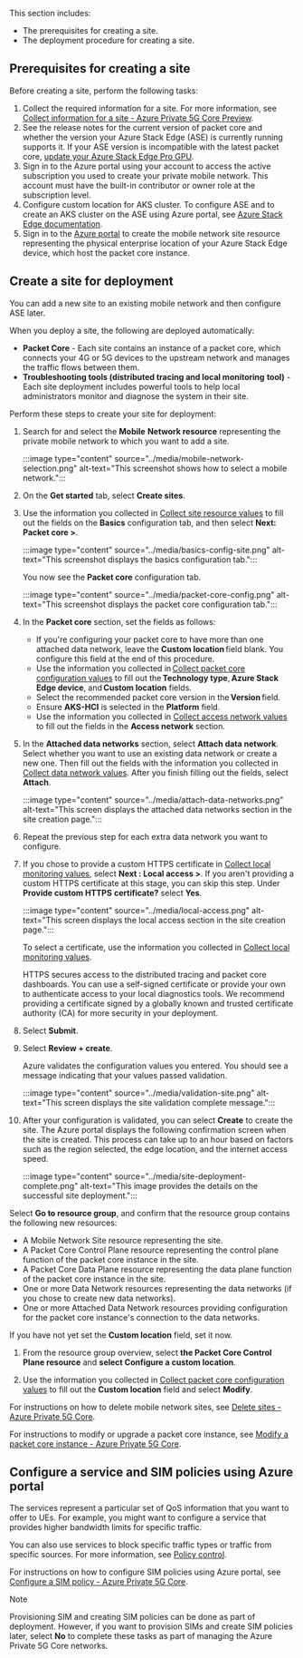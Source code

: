 This section includes:

- The prerequisites for creating a site.
- The deployment procedure for creating a site.

## Prerequisites for creating a site

Before creating a site, perform the following tasks:

1. Collect the required information for a site. For more information, see [Collect information for a site - Azure Private 5G Core Preview](/azure/private-5g-core/collect-required-information-for-a-site).
1. See the release notes for the current version of packet core and whether the version your Azure Stack Edge (ASE) is currently running supports it. If your ASE version is incompatible with the latest packet core, [update your Azure Stack Edge Pro GPU](/azure/databox-online/azure-stack-edge-gpu-install-update).
1. Sign in to the Azure portal using your account to access the active subscription you used to create your private mobile network. This account must have the built-in contributor or owner role at the subscription level.
1. Configure custom location for AKS cluster. To configure ASE and to create an AKS cluster on the ASE using Azure portal, see [Azure Stack Edge documentation](/azure/databox-online/).
1. Sign in to the  [Azure portal](https://portal.azure.com/) to create the mobile network site resource representing the physical enterprise location of your Azure Stack Edge device, which host the packet core instance.

## Create a site for deployment

You can add a new site to an existing mobile network and then configure ASE later.

When you deploy a site, the following are deployed automatically:

- **Packet Core** - Each site contains an instance of a packet core, which connects your 4G or 5G devices to the upstream network and manages the traffic flows between them.
- **Troubleshooting tools (distributed tracing and local monitoring** **tool)**  - Each site deployment includes powerful tools to help local administrators monitor and diagnose the system in their site.

Perform these steps to create your site for deployment:

1. Search for and select the **Mobile** **Network resource** representing the private mobile network to which you want to add a site.

   :::image type="content" source="../media/mobile-network-selection.png" alt-text="This screenshot shows how to select a mobile network.":::

1. On the **Get started** tab, select **Create sites**.
1. Use the information you collected in [Collect site resource values](/azure/private-5g-core/collect-required-information-for-a-site) to fill out the fields on the **Basics** configuration tab, and then select **Next: Packet core >**.

   :::image type="content" source="../media/basics-config-site.png" alt-text="This screenshot displays the basics configuration tab.":::

   You now see the **Packet core** configuration tab.

   :::image type="content" source="../media/packet-core-config.png" alt-text="This screenshot displays the packet core configuration tab.":::

1. In the **Packet core** section, set the fields as follows:
   - If you're configuring your packet core to have more than one attached data network, leave the **Custom location** field blank. You configure this field at the end of this procedure.
   - Use the information you collected in [Collect packet core configuration values](/azure/private-5g-core/collect-required-information-for-a-site) to fill out the **Technology type**, **Azure Stack Edge device**, and **Custom location** fields.
   - Select the recommended packet core version in the **Version** field.
   - Ensure **AKS-HCI** is selected in the **Platform** field.
   - Use the information you collected in [Collect access network values](/azure/private-5g-core/collect-required-information-for-a-site) to fill out the fields in the **Access network** section.
1. In the **Attached data networks** section, select **Attach data network**. Select whether you want to use an existing data network or create a new one. Then fill out the fields with the information you collected in [Collect data network values](/azure/private-5g-core/collect-required-information-for-a-site). After you finish filling out the fields, select **Attach**.
  
   :::image type="content" source="../media/attach-data-networks.png" alt-text="This screen displays the attached data networks section in the site creation page.":::

1. Repeat the previous step for each extra data network you want to configure.
1. If you chose to provide a custom HTTPS certificate in [Collect local monitoring values](/azure/private-5g-core/collect-required-information-for-a-site), select **Next : Local access >**. If you aren't providing a custom HTTPS certificate at this stage, you can skip this step. Under **Provide custom HTTPS** **certificate?** select **Yes**.

   :::image type="content" source="../media/local-access.png" alt-text="This screen displays the local access section in the site creation page.":::

   To select a certificate, use the information you collected in [Collect local monitoring values](/azure/private-5g-core/collect-required-information-for-a-site).

   HTTPS secures access to the distributed tracing and packet core dashboards. You can use a self-signed certificate or provide your own to authenticate access to your local diagnostics tools. We recommend providing a certificate signed by a globally known and trusted certificate authority (CA) for more security in your deployment.
1. Select **Submit**.
1. Select **Review + create**.

   Azure validates the configuration values you entered. You should see a message indicating that your values passed validation.

   :::image type="content" source="../media/validation-site.png" alt-text="This screen displays the site validation complete message.":::

1. After your configuration is validated, you can select **Create** to create the site. The Azure portal displays the following confirmation screen when the site is created. This process can take up to an hour based on factors such as the region selected, the edge location, and the internet access speed.

   :::image type="content" source="../media/site-deployment-complete.png" alt-text="This image provides the details on the successful site deployment.":::

Select **Go to resource group**, and confirm that the resource group contains the following new resources:

- A Mobile Network Site resource representing the site.
- A Packet Core Control Plane resource representing the control plane function of the packet core instance in the site.
- A Packet Core Data Plane resource representing the data plane function of the packet core instance in the site. 
- One or more Data Network resources representing the data networks (if you chose to create new data networks). 
- One or more Attached Data Network resources providing configuration for the packet core instance's connection to the data networks.

If you have not yet set the **Custom location** field, set it now.

1. From the resource group overview, select **the Packet Core Control Plane resource** and **select Configure a custom location**.

1. Use the information you collected in [Collect packet core configuration values](/azure/private-5g-core/collect-required-information-for-a-site) to fill out the **Custom location** field and select **Modify**.

For instructions on how to delete mobile network sites, see [Delete sites - Azure Private 5G Core](/azure/private-5g-core/delete-a-site).

For instructions to modify or upgrade a packet core instance, see [Modify a packet core instance - Azure Private 5G Core](/azure/private-5g-core/modify-packet-core).

## Configure a service and SIM policies using Azure portal

The services represent a particular set of QoS information that you want to offer to UEs. For example, you might want to configure a service that provides higher bandwidth limits for specific traffic.

You can also use services to block specific traffic types or traffic from specific sources. For more information, see [Policy control](/azure/private-5g-core/policy-control).

For instructions on how to configure SIM policies using Azure portal, see [Configure a SIM policy - Azure Private 5G Core](/azure/private-5g-core/configure-sim-policy-azure-portal).

> [!NOTE]
> Provisioning SIM and creating SIM policies can be done as part of deployment. However, if you want to provision SIMs and create SIM policies later, select **No** to complete these tasks as part of managing the Azure Private 5G Core networks.
